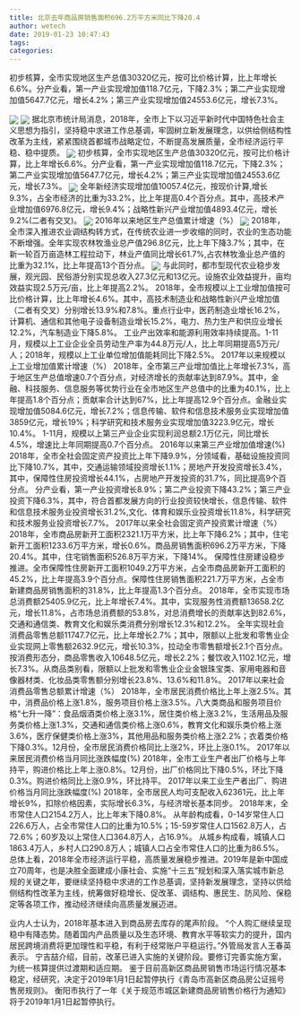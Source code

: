 ```yaml
---
title: 北京去年商品房销售面积696.2万平方米同比下降20.4
author: wetech
date: 2019-01-23 10:47:43
tags: 
categories: 
---
```

初步核算，全市实现地区生产总值30320亿元，按可比价格计算，比上年增长6.6%。分产业看，第一产业实现增加值118.7亿元，下降2.3%；第二产业实现增加值5647.7亿元，增长4.2%；第三产业实现增加值24553.6亿元，增长7.3%。
<!-- more -->
<img align="center" border="0" src="https://imgcdn.yicai.com/uppics/images/2019/01/3fb1f612ba5e1853dcb57c9639b79550.jpg" />
<img align="center" border="0" src="https://imgcdn.yicai.com/uppics/images/2019/01/308842428fa5bfa80ea7ec20e8be7c55.jpg" />
据北京市统计局消息，2018年，全市上下以习近平新时代中国特色社会主义思想为指引，坚持稳中求进工作总基调，牢固树立新发展理念，以供给侧结构性改革为主线，紧紧围绕首都城市战略定位，不断提高发展质量，全市经济运行平稳、稳中提质。
<img align="center" border="0" src="https://imgcdn.yicai.com/uppics/images/2019/01/0731d0f017ff1a9150bca44123d473a3.jpg" />
初步核算，全市实现地区生产总值30320亿元，按可比价格计算，比上年增长6.6%。分产业看，第一产业实现增加值118.7亿元，下降2.3%；第二产业实现增加值5647.7亿元，增长4.2%；第三产业实现增加值24553.6亿元，增长7.3%。
<img align="center" border="0" src="https://imgcdn.yicai.com/uppics/images/2019/01/f97e657d175319539abf18f549406e4b.jpg" />
全年新经济实现增加值10057.4亿元，按现价计算,增长9.3%，占全市经济的比重为33.2%，比上年提高0.4个百分点。其中，高技术产业增加值6976.8亿元，增长9.4%；战略性新兴产业增加值4893.4亿元，增长9.2%(二者有交叉)。
<img align="center" border="0" src="https://imgcdn.yicai.com/uppics/images/2019/01/a40d7a34333846815794074ab92ad7e3.jpg" />
2016年以来地区生产总值累计增速（%）
<img align="center" border="0" src="https://imgcdn.yicai.com/uppics/images/2019/01/fb6eca85f6e4384ee3d9a4dfef6c961e.jpg" />
2018年，全市深入推进农业调结构转方式，在传统农业进一步收缩的同时，农业的生态功能不断增强。全年实现农林牧渔业总产值296.8亿元，比上年下降3.7%；其中，在新一轮百万亩造林工程拉动下，林业产值同比增长61.7%,占农林牧渔业总产值的比重为32.1%，比上年提高13个百分点。
<img align="center" border="0" src="https://imgcdn.yicai.com/uppics/images/2019/01/63bcab113b5f82b08d896701c3efc120.jpg" />
与此同时，都市型现代农业稳步发展，观光园、民俗游分别实现总收入27.3亿元和13亿元。设施农业效益提升，亩均效益实现2.5万元/亩，比上年提高2.2%。
2018年，全市规模以上工业增加值按可比价格计算，比上年增长4.6%。其中，高技术制造业和战略性新兴产业增加值（二者有交叉）分别增长13.9%和7.8%。重点行业中，医药制造业增长16.2%，计算机、通信和其他电子设备制造业增长15.2%，电力、热力生产和供应业增长12.2%，汽车制造业下降5.8%。
工业产出效率和能源利用效率持续提高。1-11月，规模以上工业企业全员劳动生产率为44.8万元/人，比上年同期提高5万元/人；2018年，规模以上工业单位增加值能耗同比下降2.5%。
2017年以来规模以上工业增加值累计增速（%）
2018年，全市第三产业增加值比上年增长7.3%，高于地区生产总值增速0.7个百分点，对经济增长的贡献率达到87.9%。其中，金融、科技服务、信息服务等优势行业在全市地区生产总值中的比重为40.1%，比上年提高1.8个百分点；贡献率合计达到67%，比上年提高12.9个百分点。金融业实现增加值5084.6亿元，增长7.2%；信息传输、软件和信息技术服务业实现增加值3859亿元，增长19%；科学研究和技术服务业实现增加值3223.9亿元，增长10.4%。
1-11月，规模以上第三产业企业实现利润总额2.1万亿元，同比增长4.5%，增速比上年同期提高0.7个百分点。
2016年以来第三产业增加值增速(%)
2018年，全市全社会固定资产投资比上年下降9.9%，分领域看，基础设施投资同比下降10.7%，其中，交通运输领域投资增长1.1%；房地产开发投资增长3.4%，其中，保障性住房投资增长44.1%，占房地产开发投资的31.7%，同比提高9个百分点。
分产业看，第一产业投资增长8.9%；第二产业投资下降43.2%；第三产业投资下降6.3%，其中，符合首都发展方向的行业投资较快增长，信息传输、软件和信息技术服务业投资增长31.2%,文化、体育和娱乐业投资增长11.8%，科学研究和技术服务业投资增长7.7%。
2017年以来全社会固定资产投资累计增速（%）
2018年，全市商品房新开工面积2321.1万平方米，比上年下降6.2%；其中，住宅新开工面积1233.6万平方米，增长0.6%。商品房销售面积696.2万平方米，下降20.4%。其中，住宅销售面积526.8万平方米，下降14%。
保障性住房建设稳步推进。全市保障性住房新开工面积1049.2万平方米，占全市商品房新开工面积的45.2%，比上年提高3.9个百分点。保障性住房销售面积221.7万平方米，占全市新建商品房销售面积的31.8%，比上年提高1.3个百分点。
2018年，全市实现市场总消费额25405.9亿元，比上年增长7.4%。其中，实现服务性消费额13658.2亿元，增长11.8%，占市场总消费额的53.8%，对总消费增长的贡献率达到82.6%，交通和通信类、教育文化和娱乐类消费分别增长12.3%和12.2%。
全年实现社会消费品零售总额11747.7亿元，比上年增长2.7%；其中，限额以上批发和零售业企业实现网上零售额2632.9亿元，增长10.3%，拉动全市零售额增长2.1个百分点。按消费形态分，商品零售收入10648.5亿元，增长2.2%；餐饮收入1102.1亿元，增长7.3%。从商品类别看，限额以上批发和零售业企业金银珠宝类、家用电器和音像器材类、化妆品类零售额分别增长23.8%、13.6%和11.8%。
2017年以来社会消费品零售总额累计增速（%）
2018年，全市居民消费价格比上年上涨2.5%。其中，消费品价格上涨1.8%，服务项目价格上涨3.5%。八大类商品和服务项目价格“七升一降”：食品烟酒类价格上涨3.1%，居住类价格上涨3.2%，生活用品及服务类价格上涨1.3%，交通和通信类价格上涨0.6%，教育文化和娱乐类价格上涨3.6%，医疗保健类价格上涨3%，其他用品和服务类价格上涨2.2%；衣着类价格下降0.3%。12月份，全市居民消费价格同比上涨2%，环比上涨0.1%。
2017年以来居民消费价格当月同比涨跌幅度(%)
2018年，全市工业生产者出厂价格与上年持平，购进价格比上年上涨0.8%。12月份，出厂价格同比下降0.5%，环比下降0.3%。购进价格同比上涨0.9%，环比持平。
2017年以来工业生产者出厂、购进价格当月同比涨跌幅度(%)
2018年，全市居民人均可支配收入62361元，比上年增长9%，扣除价格因素，实际增长6.3%，与经济增长基本同步。
2018年末，全市常住人口2154.2万人，比上年末下降0.8%。
从年龄构成看，0-14岁常住人口226.6万人，占全市常住人口的比重为10.5%；15-59岁常住人口1562.8万人，占72.6%；60岁及以上常住人口364.8万人，占16.9%。
从城乡构成看，城镇人口1863.4万人，乡村人口290.8万人；城镇人口占全市常住人口的比重为86.5%。
总体上看，2018年全市经济运行平稳，高质量发展稳步推进。2019年是新中国成立70周年，也是决胜全面建成小康社会、实施“十三五”规划和深入落实城市新总规的关键之年，要继续坚持稳中求进的工作总基调，坚持新发展理念，坚持以供给侧结构性改革为主线，统筹做好稳增长、促改革、调结构、惠民生、防风险、保稳定等各项工作，推动经济继续向高质量发展迈进。
 
 
业内人士认为，2018年基本进入到商品房去库存的尾声阶段。
“个人购汇继续呈现稳中有降态势。随着国内产品质量以及生态环境、教育水平等软实力的提升，国内居民跨境消费将更加理性和平稳，有利于经常账户平稳运行。”外管局发言人王春英表示。
宁吉喆介绍，目前，改革已进入实施的关键阶段。要修订完善实施方案，为统一核算提供过渡期和适应期。
鉴于目前高新区商品房销售市场运行情况基本稳定，经研究，决定于2019年1月1日起暂停执行《青岛市高新区商品房公证摇号售房规则》。
衡阳市执行了一年《关于规范市城区新建商品房销售价格行为通知》将于2019年1月1日起暂停执行。 
